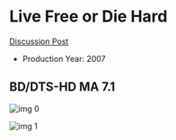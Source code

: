 # Live Free or Die Hard

[Discussion Post](https://www.avsforum.com/threads/bass-eq-for-filtered-movies.2995212/post-58336896)

* Production Year: 2007

## BD/DTS-HD MA 7.1

![img 0](https://i.imgur.com/oEiihfS.jpg)

![img 1](https://i.imgur.com/ZAQPtWY.jpg)

